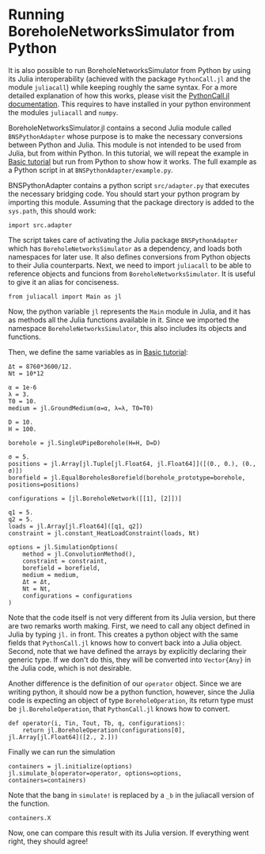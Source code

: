 # Running BoreholeNetworksSimulator from Python

It is also possible to run BoreholeNetworksSimulator from Python by using its Julia interoperability (achieved with the package `PythonCall.jl` and the module `juliacall`) while keeping roughly the same syntax. For a more detailed explanation of how this works, please visit the [PythonCall.jl documentation](https://juliapy.github.io/PythonCall.jl/stable/).
This requires to have installed in your python environment the modules `juliacall` and `numpy`.

BoreholeNetworksSimulator.jl contains a second Julia module called `BNSPythonAdapter` whose purpose is to make the necessary conversions between Python and Julia. This module is not intended to be used from Julia, but from within Python.
In this tutorial, we will repeat the example in [Basic tutorial](@ref) but run from Python to show how it works. The full example as a Python script in at `BNSPythonAdapter/example.py`.

BNSPythonAdapter contains a python script `src/adapter.py` that executes the necessary bridging code.
You should start your python program by importing this module. Assuming that the package directory is added to the `sys.path`, this should work:
````
import src.adapter
````
The script takes care of activating the Julia package `BNSPythonAdapter` which has `BoreholeNetworksSimulator` as a dependency, and loads both namespaces for later use.
It also defines conversions from Python objects to their Julia counterparts. 
Next, we need to import `juliacall` to be able to reference objects and funcions from `BoreholeNetworksSimulator`. It is useful to give it an alias for conciseness.
````
from juliacall import Main as jl
````
Now, the python variable `jl` represents the `Main` module in Julia, and it has as methods all the Julia functions available in it. Since we imported the namespace `BoreholeNetworksSimulator`, this also includes its objects and functions.

Then, we define the same variables as in [Basic tutorial](@ref):
````
Δt = 8760*3600/12.
Nt = 10*12

α = 1e-6
λ = 3.
T0 = 10.
medium = jl.GroundMedium(α=α, λ=λ, T0=T0)

D = 10.
H = 100.

borehole = jl.SingleUPipeBorehole(H=H, D=D)

σ = 5.
positions = jl.Array[jl.Tuple[jl.Float64, jl.Float64]]([(0., 0.), (0., σ)])
borefield = jl.EqualBoreholesBorefield(borehole_prototype=borehole, positions=positions)

configurations = [jl.BoreholeNetwork([[1], [2]])]

q1 = 5.
q2 = 5.
loads = jl.Array[jl.Float64]([q1, q2])
constraint = jl.constant_HeatLoadConstraint(loads, Nt)

options = jl.SimulationOptions(
    method = jl.ConvolutionMethod(),
    constraint = constraint,
    borefield = borefield,
    medium = medium,
    Δt = Δt,
    Nt = Nt,
    configurations = configurations
)
````
Note that the code itself is not very different from its Julia version, but there are two remarks worth making. First, we need to call any object defined in Julia by typing `jl.` in front. This creates a python object with the same fields that `PythonCall.jl` knows how to convert back into a Julia object.
Second, note that we have defined the arrays by explicitly declaring their generic type. If we don't do this, they will be converted into `Vector{Any}` in the Julia code, which is not desirable.

Another difference is the definition of our `operator` object. Since we are writing python, it should now be a python function, however, since the Julia code is expecting an object of type `BoreholeOperation`, its return type must be `jl.BoreholeOperation`, that `PythonCall.jl` knows how to convert. 
````
def operator(i, Tin, Tout, Tb, q, configurations):
    return jl.BoreholeOperation(configurations[0], jl.Array[jl.Float64]([2., 2.]))
````

Finally we can run the simulation
````
containers = jl.initialize(options)
jl.simulate_b(operator=operator, options=options, containers=containers)
````
Note that the bang in `simulate!` is replaced by a `_b` in the juliacall version of the function. 
````
containers.X
````
Now, one can compare this result with its Julia version. If everything went right, they should agree!
